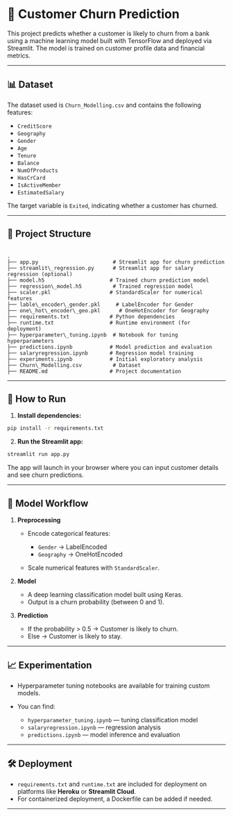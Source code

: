 # 🧠 Customer Churn Prediction

This project predicts whether a customer is likely to churn from a bank using a machine learning model built with TensorFlow and deployed via Streamlit. The model is trained on customer profile data and financial metrics.

---

## 📊 Dataset

The dataset used is `Churn_Modelling.csv` and contains the following features:

- `CreditScore`
- `Geography`
- `Gender`
- `Age`
- `Tenure`
- `Balance`
- `NumOfProducts`
- `HasCrCard`
- `IsActiveMember`
- `EstimatedSalary`

The target variable is `Exited`, indicating whether a customer has churned.

---

## 📁 Project Structure

```

.
├── app.py                        # Streamlit app for churn prediction
├── streamlit\_regression.py      # Streamlit app for salary regression (optional)
├── model.h5                     # Trained churn prediction model
├── regression\_model.h5          # Trained regression model
├── scaler.pkl                   # StandardScaler for numerical features
├── lable\_encoder\_gender.pkl     # LabelEncoder for Gender
├── one\_hot\_encoder\_geo.pkl      # OneHotEncoder for Geography
├── requirements.txt             # Python dependencies
├── runtime.txt                  # Runtime environment (for deployment)
├── hyperparameter\_tuning.ipynb  # Notebook for tuning hyperparameters
├── predictions.ipynb            # Model prediction and evaluation
├── salaryregression.ipynb       # Regression model training
├── experiments.ipynb            # Initial exploratory analysis
├── Churn\_Modelling.csv          # Dataset
├── README.md                    # Project documentation

````

---

## 🚀 How to Run

1. **Install dependencies:**

```bash
pip install -r requirements.txt
````

2. **Run the Streamlit app:**

```bash
streamlit run app.py
```

The app will launch in your browser where you can input customer details and see churn predictions.

---

## 🧩 Model Workflow

1. **Preprocessing**

   * Encode categorical features:

     * `Gender` → LabelEncoded
     * `Geography` → OneHotEncoded
   * Scale numerical features with `StandardScaler`.

2. **Model**

   * A deep learning classification model built using Keras.
   * Output is a churn probability (between 0 and 1).

3. **Prediction**

   * If the probability > 0.5 → Customer is likely to churn.
   * Else → Customer is likely to stay.

---

## 📈 Experimentation

* Hyperparameter tuning notebooks are available for training custom models.
* You can find:

  * `hyperparameter_tuning.ipynb` — tuning classification model
  * `salaryregression.ipynb` — regression analysis
  * `predictions.ipynb` — model inference and evaluation

---

## 🛠 Deployment

* `requirements.txt` and `runtime.txt` are included for deployment on platforms like **Heroku** or **Streamlit Cloud**.
* For containerized deployment, a Dockerfile can be added if needed.

---
